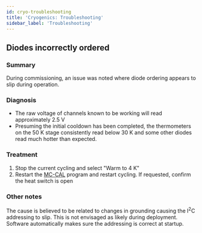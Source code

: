 ```yaml
---
id: cryo-troubleshooting
title: 'Cryogenics: Troubleshooting'
sidebar_label: 'Troubleshooting'
---
```


## Diodes incorrectly ordered

### Summary

During commissioning, an issue was noted where diode ordering appears to slip during operation.

### Diagnosis

- The raw voltage of channels known to be working will read approximately 2.5 V
- Presuming the initial cooldown has been completed, the thermometers on the 50 K stage consistently read below 30 K and some other diodes read much hotter than expected.

### Treatment

1. Stop the current cycling and select "Warm to 4 K"
2. Restart the [MC-CAL](cryo.UI) program and restart cycling. If requested, confirm the heat switch is open

### Other notes

The cause is believed to be related to changes in grounding causing the I<sup>2</sup>C addressing to slip. This is not envisaged as likely during deployment. Software automatically makes sure the addressing is correct at startup.
